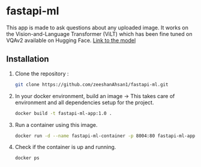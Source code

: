 # fastapi-ml

This app is made to ask questions about any uploaded image. It works on the Vision-and-Language Transformer (ViLT) which has been fine tuned on VQAv2 available on Hugging Face. [Link to the model](https://huggingface.co/dandelin/vilt-b32-finetuned-vqa)

## Installation

1. Clone the repository :

   ```sh
   git clone https://github.com/zeeshanAhsan1/fastapi-ml.git

   ```

2. In your docker environment, build an image -> This takes care of environment and all dependencies setup for the project.

   ```sh
   docker build -t fastapi-ml-app:1.0 .

   ```

3. Run a container using this image.

   ```sh
   docker run -d --name fastapi-ml-container -p 8004:80 fastapi-ml-app:1.0

   ```

4. Check if the container is up and running.

   ```sh
   docker ps

   ```
